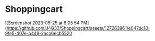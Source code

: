 # Shoppingcart
![Screenshot 2023-05-25 at 8 05 54 PM](https://github.com/J4G33/Shoppingcart/assets/127263961/e047dc18-9fe5-407e-a449-2acb6ecb5520
